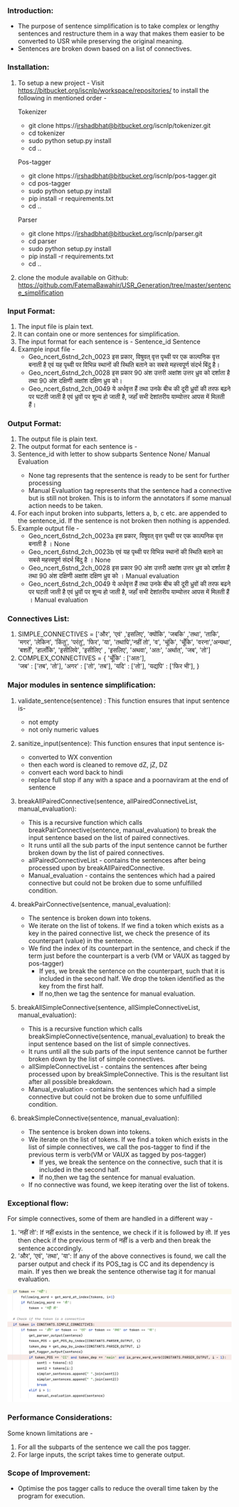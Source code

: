 ### Introduction:

- The purpose of sentence simplification is to take complex or lengthy sentences and restructure them in a way that makes them easier to be converted to USR while preserving the original meaning.
- Sentences are broken down based on a list of connectives.

### Installation:

1. To setup a new project - 
Visit https://bitbucket.org/iscnlp/workspace/repositories/ to install the following in mentioned order - 

    Tokenizer
    - git clone https://irshadbhat@bitbucket.org/iscnlp/tokenizer.git
    - cd tokenizer
    - sudo python setup.py install
    - cd ..

    Pos-tagger
    - git clone https://irshadbhat@bitbucket.org/iscnlp/pos-tagger.git
    - cd pos-tagger
    - sudo python setup.py install
    - pip install -r requirements.txt
    - cd ..

    Parser
    - git clone https://irshadbhat@bitbucket.org/iscnlp/parser.git
    - cd parser
    - sudo python setup.py install
    - pip install -r requirements.txt
    - cd ..

2. clone the module available on Github: https://github.com/FatemaBawahir/USR_Generation/tree/master/sentence_simplification

### Input Format:

1. The input file is plain text.
2. It can contain one or more sentences for simplification.
3. The input format for each sentence is -
Sentence_id <any number of spaces> Sentence <followed by newline>
4. Example input file - 
   - Geo_ncert_6stnd_2ch_0023  इस प्रकार, विषुवत् वृत्त पृथ्वी पर एक काल्पनिक वृत्त बनाती है एवं यह पृथ्वी पर विभिन्न स्थानों की स्थिति बताने का सबसे महत्त्वपूर्ण संदर्भ बिंदु है। 
   - Geo_ncert_6stnd_2ch_0028  इस प्रकार 90 अंश उत्तरी अक्षांश उत्तर ध्रुव को दर्शाता है तथा 90 अंश दक्षिणी अक्षांश दक्षिण ध्रुव को। 
   - Geo_ncert_6stnd_2ch_0049  ये अर्धवृत्त हैं तथा उनके बीच की दूरी ध्रुवों की तरफ बढ़ने पर घटती जाती है एवं ध्रुवों पर शून्य हो जाती है, जहाँ सभी देशांतरीय याम्योत्तर आपस में मिलती हैं।

### Output Format:

1. The output file is plain text.
2. The output format for each sentence is -
3. Sentence_id with letter to show subparts <space>  Sentence  <space> None/ Manual Evaluation
   - None tag represents that the sentence is ready to be sent for further processing 
   - Manual Evaluation tag represents that the sentence had a connective but is still not broken. This is to inform the annotators if some manual action needs to be taken.
4. For each input broken into subparts, letters a, b, c etc. are appended to the sentence_id. If the sentence is not broken then nothing is appended.
5. Example output file - 
   - Geo_ncert_6stnd_2ch_0023a  इस प्रकार, विषुवत् वृत्त पृथ्वी पर एक काल्पनिक वृत्त बनाती है ।  None 
   - Geo_ncert_6stnd_2ch_0023b  एवं यह पृथ्वी पर विभिन्न स्थानों की स्थिति बताने का सबसे महत्त्वपूर्ण संदर्भ बिंदु है ।  None 
   - Geo_ncert_6stnd_2ch_0028  इस प्रकार 90 अंश उत्तरी अक्षांश उत्तर ध्रुव को दर्शाता है तथा 90 अंश दक्षिणी अक्षांश दक्षिण ध्रुव को ।  Manual evaluation 
   - Geo_ncert_6stnd_2ch_0049  ये अर्धवृत्त हैं तथा उनके बीच की दूरी ध्रुवों की तरफ बढने पर घटती जाती है एवं ध्रुवों पर शून्य हो जाती है, जहाँ सभी देशांतरीय याम्योत्तर आपस में मिलती हैं ।  Manual evaluation

### Connectives List:

1. SIMPLE_CONNECTIVES = ['और', 'एवं' ,'इसलिए', 'क्योंकि', 'जबकि' ,'तथा', 'ताकि', 'मगर', 'लेकिन', 'किंतु', 'परंतु', 'फिर', 'या', 'तथापि','नहीं तो', 'व', 'चूंकि', 'चूँकि', 'वरना','अन्यथा', 'बशर्तें', 'हालाँकि', 'इसीलिये', 'इसीलिए' , 'इसलिए', 'अथवा', 'अतः', 'अर्थात्', 'जब', 'तो']
2. COMPLEX_CONNECTIVES = 
{ 'चूँकि' : ['अतः'],                     
'जब' : ['तब', 'तो'],
'अगर' : ['तो', 'तब'],
'यदि' : ['तो'],
'यद्यपि' : ['फिर भी'], }

### Major modules in sentence simplification:

1. validate_sentence(sentence) :
This function ensures that input sentence is- 
   - not empty 
   - not only numeric values

2. sanitize_input(sentence):
This function ensures that input sentence is-
   - converted to WX convention
   - then each word is cleaned to remove dZ, jZ, DZ
   - convert each word back to hindi
   - replace full stop if any with a space and a poornaviram at the end of sentence

3. breakAllPairedConnective(sentence, allPairedConnectiveList, manual_evaluation):
   - This is a recursive function which calls breakPairConnective(sentence, manual_evaluation) to break the input sentence based on the list of paired connectives.
   - It runs until all the sub parts of the input sentence cannot be further broken down by the list of paired connectives.
   - allPairedConnectiveList - contains the sentences after being processed upon by breakAllPairedConnective.
   - Manual_evaluation - contains the sentences which had a paired connective but could not be broken due to some unfulfilled condition.

4. breakPairConnective(sentence, manual_evaluation):
   - The sentence is broken down into tokens.
   - We iterate on the list of tokens. If we find a token which exists as a key in the paired connective list, we check the presence of its counterpart (value) in the sentence.
   - We find the index of its counterpart in the sentence, and check if the term just before the counterpart is a verb (VM or VAUX as tagged by pos-tagger)
     - If yes, we break the sentence on the counterpart, such that it is included in the second half. We drop the token identified as the key from the first half. 
     - If no,then we tag the sentence for manual evaluation.

5. breakAllSimpleConnective(sentence, allSimpleConnectiveList, manual_evaluation):
   - This is a recursive function which calls breakSimpleConnective(sentence, manual_evaluation) to break the input sentence based on the list of simple connectives.
   - It runs until all the sub parts of the input sentence cannot be further broken down by the list of simple connectives.
   - allSimpleConnectiveList - contains the sentences after being processed upon by breakSimpleConnective. This is the resultant list after all possible breakdown.
   - Manual_evaluation - contains the sentences which had a simple connective but could not be broken due to some unfulfilled condition.

6. breakSimpleConnective(sentence, manual_evaluation):
   - The sentence is broken down into tokens.
   - We iterate on the list of tokens. If we find a token which exists in the list of simple connectives, we call the pos-tagger to find if the previous term is verb(VM or VAUX as tagged by pos-tagger)
     - If yes, we break the sentence on the connective, such that it is included in the second half. 
     - If no,then we tag the sentence for manual evaluation. 
   - If no connective was found, we keep iterating over the list of tokens.

### Exceptional flow:

For simple connectives, some of them are handled in a different way - 
1. 'नहीं तो':
If  नहीं exists in the sentence, we check if it is followed by तो. If yes then check if the previous term of नहीं is a verb and then break the sentence accordingly.
2. 'और', 'एवं', 'तथा', 'या':
If any of the above connectives is found, we call the parser output and check if its POS_tag is CC and its dependency is main.
If yes then we break the sentence otherwise tag it for manual evaluation.

![exception image](images/exceptional_connective_handling.png)

### Performance Considerations:

Some known limitations are -
1. For all the subparts of the sentence we call the pos tagger.
2. For large inputs, the script takes time to generate output.

### Scope of Improvement:

- Optimise the pos tagger calls to reduce the overall time taken by the program for execution.

